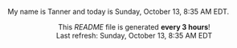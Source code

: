 My name is Tanner and today is Sunday, October 13, 8:35 AM EDT.

<p align="center">This <i>README</i> file is generated <b>every 3 hours</b>!</br>Last refresh: Sunday, October 13, 8:35 AM EDT<br /></p>
